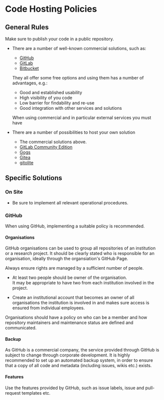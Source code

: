 # Code Hosting Policies

## General Rules

Make sure to publish your code in a public repository.

* There are a number of well-known commercial solutions, such as:

  * [GitHub](https://github.com/pricing)
  * [GitLab](https://about.gitlab.com/gitlab-com/)
  * [Bitbucket](https://bitbucket.org/product/pricing)

  They all offer some free options and using them has a number of advantages, e.g.:

  * Good and established usability
  * High visibility of you code
  * Low barrier for findability and re-use
  * Good integration with other services and solutions

  When using commercial and in particular external services you must have

* There are a number of possibilities to host your own solution

  * The commercial solutions above.
  * [GitLab Community Edition](https://gitlab.com/gitlab-org)
  * [Gogs](https://gogs.io/)
  * [Gitea](https://gitea.io/en-us/)
  * [gitolite](http://gitolite.com/gitolite/index.html)

## Specific Solutions

### On Site

* Be sure to implement all relevant operational procedures.

### GitHub

When using GitHub, implementing a suitable policy is recommended.

#### Organisations

GitHub organisations can be used to group all repositories of an institution or a research project.
It should be clearly stated who is responsible for an organisation, ideally through the organsiation's GitHub Page.

Always ensure rights are managed by a sufficient number of people.

* At least two people should be owner of the organisation.  
  It may be appropriate to have two from each institution involved in the project.

* Create an institutional account that becomes an owner of all organisations
  the institution is involved in and makes sure access is ensured from individual employees.

Organisations should have a policy on who can be a member and how repository
maintainers and maintenance status are defined and communicated.

#### Backup

As GitHub is a commercial company, the service provided through GitHub is subject to change through corporate development.
It is highly recommended to set up an automated backup system, in order to ensure that a copy
of all code and metadata (including issues, wikis etc.) exists.

#### Features

Use the features provided by GitHub, such as issue labels, issue and pull-request templates etc.

